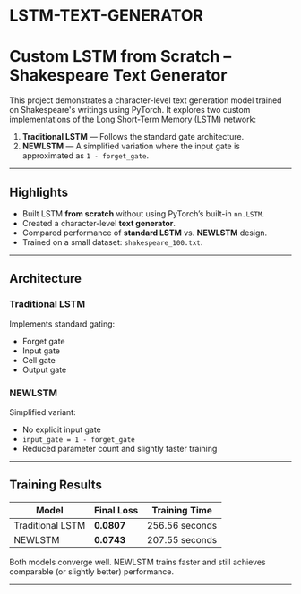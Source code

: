 # LSTM-TEXT-GENERATOR

#  Custom LSTM from Scratch – Shakespeare Text Generator

This project demonstrates a character-level text generation model trained on Shakespeare's writings using PyTorch. It explores two custom implementations of the Long Short-Term Memory (LSTM) network:

1. **Traditional LSTM** — Follows the standard gate architecture.
2. **NEWLSTM** — A simplified variation where the input gate is approximated as `1 - forget_gate`.

---

##  Highlights

- Built LSTM **from scratch** without using PyTorch’s built-in `nn.LSTM`.
- Created a character-level **text generator**.
- Compared performance of **standard LSTM** vs. **NEWLSTM** design.
- Trained on a small dataset: `shakespeare_100.txt`.

---

##  Architecture

###  Traditional LSTM
Implements standard gating:
- Forget gate
- Input gate
- Cell gate
- Output gate

###  NEWLSTM
Simplified variant:
- No explicit input gate
- `input_gate = 1 - forget_gate`
- Reduced parameter count and slightly faster training

---

##  Training Results

| Model         | Final Loss | Training Time |
|---------------|------------|----------------|
| Traditional LSTM | **0.0807** | 256.56 seconds |
| NEWLSTM          | **0.0743** | 207.55 seconds |

Both models converge well. NEWLSTM trains faster and still achieves comparable (or slightly better) performance.

---


